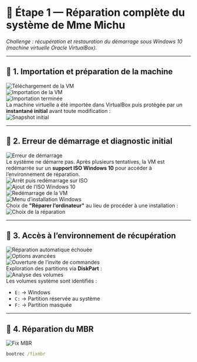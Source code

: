 # 🧰 Étape 1 — Réparation complète du système de Mme Michu  
*Challenge : récupération et restauration du démarrage sous Windows 10 (machine virtuelle Oracle VirtualBox).*

---

## 🔹 1. Importation et préparation de la machine
![Téléchargement de la VM](captures/1-download_VM.png)  
![Importation de la VM](captures/2-import_VM_start.png)  
![Importation terminée](captures/3-import_VM_ok.png)  
La machine virtuelle a été importée dans VirtualBox puis protégée par un **instantané initial** avant toute modification :  
![Snapshot initial](captures/4-snapshot_before_start_vm.png)

---

## 🔹 2. Erreur de démarrage et diagnostic initial
![Erreur de démarrage](captures/5-error_starting.png)  
Le système ne démarre pas. Après plusieurs tentatives, la VM est redémarrée sur un **support ISO Windows 10** pour accéder à l’environnement de réparation.  
![Arrêt puis redémarrage sur ISO](captures/6-shutdown_again.png)  
![Ajout de l’ISO Windows 10](captures/7-to_add_iso.png)  
![Redémarrage de la VM](captures/8-To_restart_again.png)  
![Menu d’installation Windows](captures/9-Windows_installation.png)  
Choix de **"Réparer l’ordinateur"** au lieu de procéder à une installation :  
![Choix de la réparation](captures/10-choose_repair.png)

---

## 🔹 3. Accès à l’environnement de récupération
![Réparation automatique échouée](captures/11-choose_depannage.png)  
![Options avancées](captures/12-choose_restart_tools.png)  
![Ouverture de l’invite de commandes](captures/13-security_snapshot.png)  
Exploration des partitions via **DiskPart** :  
![Analyse des volumes](captures/14.png)  
Les volumes système sont identifiés :  
- `E:` → Windows  
- `C:` → Partition réservée au système  
- `F:` → Partition masquée  

---

## 🔹 4. Réparation du MBR
![Fix MBR](captures/15-try_to_repair.png)  
```cmd
bootrec /fixmbr

